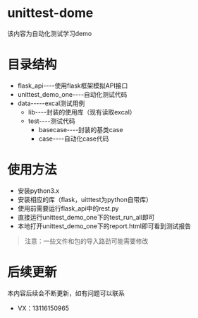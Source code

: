 # unittest-dome
该内容为自动化测试学习demo

# 目录结构
+ flask_api----使用flask框架模拟API接口
+ unittest_demo_one----自动化测试代码
+ data-----excal测试用例
  + lib----封装的使用库（现有读取excal）
  + test----测试代码
    + basecase----封装的基类case
    + case----自动化case代码
    
# 使用方法
- 安装python3.x
- 安装相应的库（flask，uitttest为python自带库）
- 使用前需要运行flask_api中的rest.py
- 直接运行unittest_demo_one下的test_run_all即可
- 本地打开unittest_demo_one下的report.html即可看到测试报告
> 注意：一些文件和包的导入路劲可能需要修改

# 后续更新
本内容后续会不断更新，如有问题可以联系
- VX：13116150965
